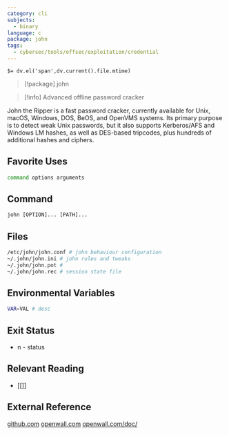 ```yaml
---
category: cli
subjects:
  - binary
language: c
package: john
tags:
  - cybersec/tools/offsec/exploitation/credential
---
```


`$= dv.el('span',dv.current().file.mtime)`
> [!package] john

> [!info] Advanced offline password cracker

John the Ripper is a fast password cracker, currently available for Unix, macOS, Windows, DOS, BeOS, and OpenVMS systems. Its primary purpose is to detect weak Unix passwords, but it also supports Kerberos/AFS and Windows LM hashes, as well as DES-based tripcodes, plus hundreds of additional hashes and ciphers.

## Favorite Uses
```sh
command options arguments
```

## Command
```txt
john [OPTION]... [PATH]...


```

## Files
```bash
/etc/john/john.conf # john behaviour configuration
~/.john/john.ini # john rules and tweaks
~/.john/john.pot # 
~/.john/john.rec # session state file
```

## Environmental Variables
```bash
VAR=VAL # desc
```


## Exit Status
- n - status

## Relevant Reading
- [[]]

## External Reference
[github.com](https://github.com/openwall/john)
[openwall.com](https://www.openwall.com/john/)
[openwall.com/doc/](https://www.openwall.com/john/doc/)
